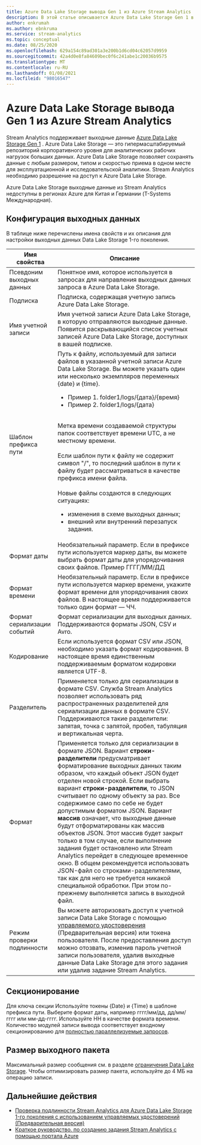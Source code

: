 ```yaml
---
title: Azure Data Lake Storage вывода Gen 1 из Azure Stream Analytics
description: В этой статье описывается Azure Data Lake Storage Gen 1 в качестве варианта вывода для Azure Stream Analytics.
author: enkrumah
ms.author: ebnkruma
ms.service: stream-analytics
ms.topic: conceptual
ms.date: 08/25/2020
ms.openlocfilehash: 629a154c89ad301a3e200b1d6cd04c62057d9959
ms.sourcegitcommit: 42a4d0e8fa84609bec0f6c241abe1c20036b9575
ms.translationtype: MT
ms.contentlocale: ru-RU
ms.lasthandoff: 01/08/2021
ms.locfileid: "98016547"
---
```

# <a name="azure-data-lake-storage-gen-1-output-from-azure-stream-analytics"></a>Azure Data Lake Storage вывода Gen 1 из Azure Stream Analytics

Stream Analytics поддерживает выходные данные [Azure Data Lake Storage Gen 1](../data-lake-store/data-lake-store-overview.md) . Azure Data Lake Storage — это гипермасштабируемый репозиторий корпоративного уровня для аналитических рабочих нагрузок больших данных. Azure Data Lake Storage позволяет сохранять данные с любым размером, типом и скоростью приема в одном месте для эксплуатационной и исследовательской аналитики. Stream Analytics необходимо разрешение на доступ к Azure Data Lake Storage.

Azure Data Lake Storage выходные данные из Stream Analytics недоступны в регионах Azure для Китая и Германии (T-Systems Международная).

## <a name="output-configuration"></a>Конфигурация выходных данных

В таблице ниже перечислены имена свойств и их описания для настройки выходных данных Data Lake Storage 1-го поколения.

| Имя свойства | Описание |
| --- | --- |
| Псевдоним выходных данных | Понятное имя, которое используется в запросах для направления выходных данных запроса в Azure Data Lake Storage. |
| Подписка | Подписка, содержащая учетную запись Azure Data Lake Storage. |
| Имя учетной записи | Имя учетной записи Azure Data Lake Storage, в которую отправляются выходные данные. Появится раскрывающийся список учетных записей Azure Data Lake Storage, доступных в вашей подписке. |
| Шаблон префикса пути | Путь к файлу, используемый для записи файлов в указанной учетной записи Azure Data Lake Storage. Вы можете указать один или несколько экземпляров переменных {date} и {time}.<br /><ul><li>Пример 1. folder1/logs/{дата}/{время}</li><li>Пример 2. folder1/logs/{дата}</li></ul><br />Метка времени создаваемой структуры папок соответствует времени UTC, а не местному времени.<br /><br />Если шаблон пути к файлу не содержит символ "/", то последний шаблон в пути к файлу будет рассматриваться в качестве префикса имени файла. <br /><br />Новые файлы создаются в следующих ситуациях:<ul><li>изменения в схеме выходных данных;</li><li>внешний или внутренний перезапуск задания.</li></ul> |
| Формат даты | Необязательный параметр. Если в префиксе пути используется маркер даты, вы можете выбрать формат даты для упорядочивания своих файлов. Пример ГГГГ/ММ/ДД |
|Формат времени | Необязательный параметр. Если в префиксе пути используется маркер времени, укажите формат времени для упорядочивания своих файлов. В настоящее время поддерживается только один формат — ЧЧ. |
| Формат сериализации событий | Формат сериализации для выходных данных. Поддерживаются форматы JSON, CSV и Avro.|
| Кодирование | Если используется формат CSV или JSON, необходимо указать формат кодирования. В настоящее время единственным поддерживаемым форматом кодировки является UTF-8.|
| Разделитель | Применяется только для сериализации в формате CSV. Служба Stream Analytics позволяет использовать ряд распространенных разделителей для сериализации данных в формате CSV. Поддерживаются такие разделители: запятая, точка с запятой, пробел, табуляция и вертикальная черта.|
| Формат | Применяется только для сериализации в формате JSON. Вариант **строки-разделители** предусматривает форматирование выходных данных таким образом, что каждый объект JSON будет отделен новой строкой. Если выбрать вариант **строки-разделители**, то JSON считывает по одному объекту за раз. Все содержимое само по себе не будет допустимым форматом JSON.  Вариант **массив** означает, что выходные данные будут отформатированы как массив объектов JSON. Этот массив будет закрыт только в том случае, если выполнение задания будет остановлено или Stream Analytics перейдет в следующее временное окно. В общем рекомендуется использовать JSON-файл со строками-разделителями, так как для него не требуется никакой специальной обработки. При этом по-прежнему выполняется запись в выходной файл.|
| Режим проверки подлинности | Вы можете авторизовать доступ к учетной записи Data Lake Storage с помощью [управляемого удостоверения](stream-analytics-managed-identities-adls.md) (Предварительная версия) или токена пользователя. После предоставления доступ можно отозвать, изменив пароль учетной записи пользователя, удалив выходные данные Data Lake Storage для этого задания или удалив задание Stream Analytics. |

## <a name="partitioning"></a>Секционирование

Для ключа секции Используйте токены {Date} и {Time} в шаблоне префикса пути. Выберите формат даты, например гггг/мм/дд, дд/мм/гггг или мм-дд-гггг. Используйте HH в качестве формата времени. Количество модулей записи вывода соответствует входному секционированию для [полностью параллелизуемые запросов](stream-analytics-scale-jobs.md).

## <a name="output-batch-size"></a>Размер выходного пакета

Максимальный размер сообщения см. в разделе [ограничения Data Lake Storage](../azure-resource-manager/management/azure-subscription-service-limits.md#data-lake-storage-limits). Чтобы оптимизировать размер пакета, используйте до 4 МБ на операцию записи.

## <a name="next-steps"></a>Дальнейшие действия

* [Проверка подлинности Stream Analytics для Azure Data Lake Storage 1-го поколения с использованием управляемых удостоверений (Предварительная версия)](stream-analytics-managed-identities-adls.md)
* [Краткое руководство. по созданию задания Stream Analytics с помощью портала Azure](stream-analytics-quick-create-portal.md)